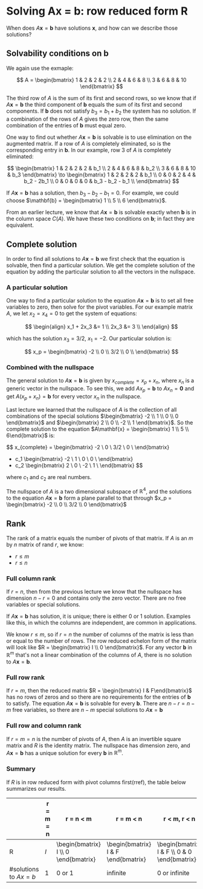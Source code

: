 # Solving Ax = b: row reduced form R

When does $A\mathbf{x} = \mathbf{b}$ have solutions $\mathbf{x}$, and how can we describe those solutions?

## Solvability conditions on b

We again use the exmaple:

$$
A =
\begin{bmatrix}
1 & 2 & 2 & 2 \\
2 & 4 & 6 & 8 \\
3 & 6 & 8 & 10
\end{bmatrix}
$$

The third row of $A$ is the sum of its first and second rows, so we know that if $A\mathbf{x} = \mathbf{b}$ the third component of $\mathbf{b}$ equals the sum of its first and second components. If $\mathbf{b}$ does not satisfy $b_3 = b_1 + b_2$ the system has no solution. If a combination of the rows of $A$ gives the zero row, then the same combination of the entries of $\mathbf{b}$ must equal zero.

One way to find out whether $A\mathbf{x} = \mathbf{b}$ is solvable is to use elimination on the augmented matrix. If a row of $A$ is completely eliminated, so is the corresponding entry in $\mathbf{b}$. In our example, row 3 of $A$ is completely eliminated:

$$
\begin{bmatrix}
1 & 2 & 2 & 2 & b_1 \\
2 & 4 & 6 & 8 & b_2 \\
3 & 6 & 8 & 10 & b_3
\end{bmatrix}
\to
\begin{bmatrix}
1 & 2 & 2 & 2 & b_1 \\
0 & 0 & 2 & 4 & b_2 - 2b_1 \\
0 & 0 & 0 & 0 & b_3 - b_2 - b_1 \\
\end{bmatrix}
$$

If $A\mathbf{x} = \mathbf{b}$ has a solution, then $b_3 - b_2 - b_1 = 0$. For example, we could choose $\mathbf{b} = \begin{bmatrix} 1 \\ 5 \\ 6 \end{bmatrix}$.

From an earlier lecture, we know that $A\mathbf{x} = \mathbf{b}$ is solvable exactly when $\mathbf{b}$ is in the column space $C(A)$. We have these two conditions on $\mathbf{b}$; in fact they are equivalent.

## Complete solution

In order to find all solutions to $A\mathbf{x} = \mathbf{b}$ we first check that the equation is solvable, then find a particular solution. We get the complete solution of the equation by adding the particular solution to all the vectors in the nullspace.

### A particular solution

One way to find a particular solution to the equation $A\mathbf{x} = \mathbf{b}$ is to set all free variables to zero, then solve for the pivot variables.
For our example matrix $A$, we let $x_2 = x_4 = 0$ to get the system of equations:

$$
\begin{align}
x_1 + 2x_3 &= 1 \\
2x_3 &= 3 \\
\end{align}
$$

which has the solution $x_3 = 3/2$, $x_1 = -2$. Our particular solution is:

$$
x_p =
\begin{bmatrix}
-2 \\
0 \\
3/2 \\
0 \\
\end{bmatrix}
$$

### Combined with the nullspace

The general solution to $A\mathbf{x} = \mathbf{b}$ is given by $x_{complete} = x_p + x_n$, where $x_n$ is a generic vector in the nullspace. To see this, we add $Ax_p = \mathbf{b}$ to $Ax_n = \mathbf{0}$ and get $A(x_p + x_n) = \mathbf{b}$ for every vector $x_n$ in the nullspace.

Last lecture we learned that the nullspace of $A$ is the collection of all combinations of the special solutions $\begin{bmatrix} -2 \\ 1 \\ 0 \\ 0 \end{bmatrix}$ and $\begin{bmatrix} 2 \\ 0 \\ -2 \\ 1 \end{bmatrix}$. So the complete solution to the equation $A\mathbf{x} = \begin{bmatrix} 1 \\ 5 \\ 6\end{bmatrix}$ is:

$$
x_{complete} =
\begin{bmatrix}
-2 \\
0 \\
3/2 \\
0 \\
\end{bmatrix}
+ c_1
\begin{bmatrix}
-2 \\
1 \\
0 \\
0 \\
\end{bmatrix}
+ c_2
\begin{bmatrix}
2 \\
0 \\
-2 \\
1 \\
\end{bmatrix}
$$

where $c_1$ and $c_2$ are real numbers.

The nullspace of $A$ is a two dimensional subspace of $\mathbb{R}^4$, and the solutions to the equation $A\mathbf{x} = \mathbf{b}$ form a plane parallel to that through $x_p = \begin{bmatrix} -2 \\ 0 \\ 3/2 \\ 0 \end{bmatrix}$

## Rank

The rank of a matrix equals the number of pivots of that matrix. If $A$ is an $m$ by $n$ matrix of rand $r$, we know:

- $r \le m$
- $r \le n$

### Full column rank

If $r = n$, then from the previous lecture we know that the nullspace has dimension $n - r = 0$ and contains only the zero vector. There are no free variables or special solutions.

If $A\mathbf{x} = \mathbf{b}$ has solution, it is unique; there is either 0 or 1 solution. Examples like this, in which the columns are independent, are common in applications.

We know $r \le m$, so if $r = n$ the number of columns of the matrix is less than or equal to the number of rows. The row reduced echelon form of the matrix will look like $R = \begin{bmatrix} I \\ 0 \end{bmatrix}$. For any vector $\mathbf{b}$ in $\mathbb{R}^m$ that's not a linear combination of the columns of $A$, there is no solution to $A\mathbf{x} = \mathbf{b}$.

### Full row rank

If $r = m$, then the reduced matrix $R = \begin{bmatrix} I & F\end{bmatrix}$ has no rows of zeros and so there are no requirements for the entries of $\mathbf{b}$ to satisfy. The equation $A\mathbf{x} = \mathbf{b}$ is solvable for every $\mathbf{b}$. There are $n - r = n - m$ free variables, so there are $n - m$ special solutions to $A\mathbf{x} = \mathbf{b}$

### Full row and column rank

If $r = m = n$ is the number of pivots of $A$, then $A$ is an invertible square matrix and $R$ is the identity matrix. The nullspace has dimension zero, and $A\mathbf{x} = \mathbf{b}$ has a unique solution for every $\mathbf{b}$ in $\mathbb{R}^m$.

### Summary

If $R$ is in row reduced form with pivot columns first(rref), the table below summarizes our results.

|     | r = m = n | r = n < m | r = m < n | r < m, r < n |
|---|---|---|---|---|
| R | $I$ | \begin{bmatrix} I \\\\ 0 \end{bmatrix} | \begin{bmatrix} I & F \end{bmatrix} | \begin{bmatrix} I & F \\\\ 0 & 0 \end{bmatrix} |
| #solutions to $Ax = b$ | 1 | 0 or 1 | infinite | 0 or infinite |
